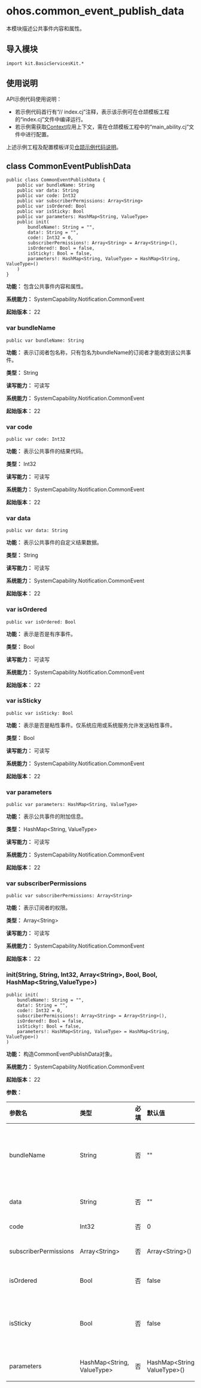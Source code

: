 # ohos.common_event_publish_data

本模块描述公共事件内容和属性。

## 导入模块

```cangjie
import kit.BasicServicesKit.*
```

## 使用说明

API示例代码使用说明：

- 若示例代码首行有“// index.cj”注释，表示该示例可在仓颉模板工程的“index.cj”文件中编译运行。
- 若示例需获取[Context](../AbilityKit/cj-apis-app-ability-ui_ability.md#class-context)应用上下文，需在仓颉模板工程中的“main_ability.cj”文件中进行配置。

上述示例工程及配置模板详见[仓颉示例代码说明](../../cj-development-intro.md#仓颉示例代码说明)。

## class CommonEventPublishData

```cangjie
public class CommonEventPublishData {
    public var bundleName: String
    public var data: String
    public var code: Int32
    public var subscriberPermissions: Array<String>
    public var isOrdered: Bool
    public var isSticky: Bool
    public var parameters: HashMap<String, ValueType>
    public init(
        bundleName!: String = "",
        data!: String = "",
        code!: Int32 = 0,
        subscriberPermissions!: Array<String> = Array<String>(),
        isOrdered!: Bool = false,
        isSticky!: Bool = false,
        parameters!: HashMap<String, ValueType> = HashMap<String, ValueType>()
    )
}
```

**功能：** 包含公共事件内容和属性。

**系统能力：** SystemCapability.Notification.CommonEvent

**起始版本：** 22

### var bundleName

```cangjie
public var bundleName: String
```

**功能：** 表示订阅者包名称，只有包名为bundleName的订阅者才能收到该公共事件。

**类型：** String

**读写能力：** 可读写

**系统能力：** SystemCapability.Notification.CommonEvent

**起始版本：** 22

### var code

```cangjie
public var code: Int32
```

**功能：** 表示公共事件的结果代码。

**类型：** Int32

**读写能力：** 可读写

**系统能力：** SystemCapability.Notification.CommonEvent

**起始版本：** 22

### var data

```cangjie
public var data: String
```

**功能：** 表示公共事件的自定义结果数据。

**类型：** String

**读写能力：** 可读写

**系统能力：** SystemCapability.Notification.CommonEvent

**起始版本：** 22

### var isOrdered

```cangjie
public var isOrdered: Bool
```

**功能：** 表示是否是有序事件。

**类型：** Bool

**读写能力：** 可读写

**系统能力：** SystemCapability.Notification.CommonEvent

**起始版本：** 22

### var isSticky

```cangjie
public var isSticky: Bool
```

**功能：** 表示是否是粘性事件。仅系统应用或系统服务允许发送粘性事件。

**类型：** Bool

**读写能力：** 可读写

**系统能力：** SystemCapability.Notification.CommonEvent

**起始版本：** 22

### var parameters

```cangjie
public var parameters: HashMap<String, ValueType>
```

**功能：** 表示公共事件的附加信息。

**类型：** HashMap\<String, ValueType>

**读写能力：** 可读写

**系统能力：** SystemCapability.Notification.CommonEvent

**起始版本：** 22

### var subscriberPermissions

```cangjie
public var subscriberPermissions: Array<String>
```

**功能：** 表示订阅者的权限。

**类型：** Array\<String>

**读写能力：** 可读写

**系统能力：** SystemCapability.Notification.CommonEvent

**起始版本：** 22

### init(String, String, Int32, Array\<String>, Bool, Bool, HashMap\<String,ValueType>)

```cangjie
public init(
    bundleName!: String = "",
    data!: String = "",
    code!: Int32 = 0,
    subscriberPermissions!: Array<String> = Array<String>(),
    isOrdered!: Bool = false,
    isSticky!: Bool = false,
    parameters!: HashMap<String, ValueType> = HashMap<String, ValueType>()
)
```

**功能：** 构造CommonEventPublishData对象。

**系统能力：** SystemCapability.Notification.CommonEvent

**起始版本：** 22

**参数：**

|参数名|类型|必填|默认值|说明|
|:---|:---|:---|:---|:---|
|bundleName|String|否|""|表示订阅者包名称，只有包名为bundleName的订阅者才能收到该公共事件。|
|data|String|否|""|表示公共事件的自定义结果数据。|
|code|Int32|否|0|表示公共事件的结果代码。|
|subscriberPermissions|Array\<String>|否|Array\<String>()| **命名参数。** 表示订阅者的权限。|
|isOrdered|Bool|否|false| **命名参数。** 表示是否是有序事件。|
|isSticky|Bool|否|false| **命名参数。** 表示是否是粘性事件。仅系统应用或系统服务允许发送粘性事件。|
|parameters|HashMap\<String, ValueType>|否|HashMap<String, ValueType>()| **命名参数。** 表示公共事件的附加信息|
